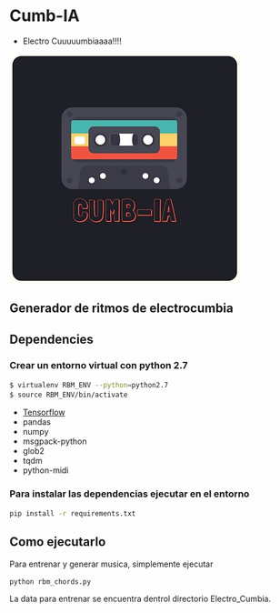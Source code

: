 # Cumb-IA
- Electro Cuuuuumbiaaaa!!!!

![](./Cumb_IA.jpeg)
<!-- ## tensorflow-music-generator

generates music (midi files) using a Tensorflow Restricted Boltzman Machine

Read more about it on  Medium: https://medium.com/@m_ko/deep-learning-with-tensorflow-part-3-music-and-text-generation-370cf37bb071

Hear a demo of the result here:
https://www.youtube.com/watch?v=5wZIQ9XHNns&feature=youtu.be
 -->

## Generador de ritmos de electrocumbia
<!-- Use TensorFlow to generate short sequences of music with a [Restricted Boltzmann Machine](http://deeplearning4j.org/restrictedboltzmannmachine.html). 
Original code comes from YouTube, see here: (https://youtu.be/ZE7qWXX05T0) -->

## Dependencies

### Crear un entorno virtual con python 2.7

```bash
$ virtualenv RBM_ENV --python=python2.7
$ source RBM_ENV/bin/activate
```

  * [Tensorflow](https://www.tensorflow.org/versions/r0.10/get_started/os_setup.html)
  * pandas
  * numpy
  * msgpack-python
  * glob2
  * tqdm 
  * python-midi
  
<!-- Use [pip](https://pypi.python.org/pypi/pip) to install any missing dependencies (pip install --upgrade ... )  -->

### Para instalar las dependencias ejecutar en el entorno

```bash
pip install -r requirements.txt
```
<!-- ### Dependencies on Windows with python3
```
    pip install pandas
    pip install msgpack-python
    pip install numpy
    pip install glob2
    pip install tqdm
    pip install py-midi
    pip install python-midi
``` -->

## Como ejecutarlo
Para entrenar y generar musica, simplemente ejecutar
```
python rbm_chords.py
```

La data para entrenar se encuentra dentrol directorio Electro_Cumbia.

<!-- The training data goes in the Electro_Cumbia folder. You have to use MIDI files. You can find some [here](http://www.midiworld.com/files/).
I have already added pop songs.
Training will take 5-10 minutes on a modern laptop. The output will be a collection of midi files.

## Credits

The credit for this code goes to [dshieble](https://github.com/dshieble) and [llSourcell](https://github.com/llSourcell/Music_Generator_Demo)

Have fun! -->

